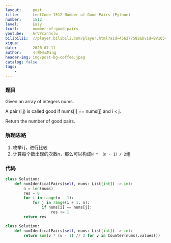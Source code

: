 ```yaml
---
layout:     post
title:      LeetCode 1512 Number of Good Pairs (Python)
number:     1512
level:      Easy
lcurl:      number-of-good-pairs
youtube:    ArVYcxnhslw
bilibili1:  //player.bilibili.com/player.html?aid=456277582&bvid=BV1Q5411Y7oo&cid=211603303&page=1
xigua:      
date:       2020-07-11
author:     小明MaxMing
header-img: img/post-bg-coffee.jpeg
catalog: false
tags:
    - 
---
```


### 题目

Given an array of integers nums.

A pair (i,j) is called good if nums[i] == nums[j] and i < j.

Return the number of good pairs.

### 解题思路

1. 枚举i j，进行比较
2. 计算每个数出现的次数n，那么可以构成`N * （n - 1）/ 2`组

### 代码
```python
class Solution:
    def numIdenticalPairs(self, nums: List[int]) -> int:
        n = len(nums)
        res = 0
        for i in range(n - 1):
            for j in range(i + 1, n):
                if nums[i] == nums[j]:
                    res += 1
        return res
```
```python
class Solution:
    def numIdenticalPairs(self, nums: List[int]) -> int:
        return sum(v * (v - 1) // 2 for v in Counter(nums).values())
```
